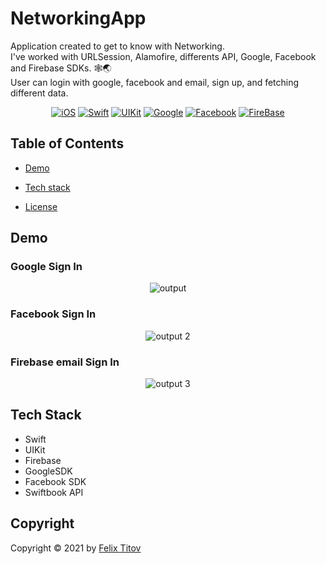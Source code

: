 # NetworkingApp

Application created to get to know with Networking. <br/>
I've worked with URLSession, Alamofire, differents API, Google, Facebook and Firebase SDKs. 🕸🌏 <br/>
User can login with google, facebook and email, sign up, and fetching different data. 

<div align="center">
  
  [![iOS](https://img.shields.io/badge/iOS-15.5-blue)](https://www.apple.com/ru/ios/ios-15/)
  [![Swift](https://img.shields.io/badge/Swift-5.5-orange)](https://developer.apple.com/documentation/swift)
  [![UIKit](https://img.shields.io/badge/UIKit-%20LTS-yellowgreen)](https://developer.apple.com/documentation/uikit)
  [![Google](https://img.shields.io/static/v1?label=Google&message=6.2.2&color=ffffff)](https://firebase.google.com/docs/auth/ios/google-signin)
  [![Facebook](https://img.shields.io/static/v1?label=Facebook&message=14.1.0&color=9cf)](https://developers.facebook.com/docs/ios/)
  [![FireBase](https://img.shields.io/badge/Firebase-9.1.0-important)](https://firebase.google.com/docs)
 
</div>

## Table of Contents

- [Demo](#demo)

- [Tech stack](#tech-stack)

- [License](#copyright)

## Demo

### Google Sign In
<div align="center">

![output](https://user-images.githubusercontent.com/56549889/180627233-e40fb244-fddf-4cba-93fb-df2c15e1f4ba.gif)

</div>

### Facebook Sign In
<div align="center">

![output 2](https://user-images.githubusercontent.com/56549889/180627242-a5b057a7-fe8f-42c9-89f9-1a0c02717d7d.gif)

</div>

### Firebase email Sign In
<div align="center">

![output 3](https://user-images.githubusercontent.com/56549889/180627248-bbb39702-3f6b-42ef-938a-69076da2db95.gif)

</div>

## Tech Stack

* Swift
* UIKit
* Firebase
* GoogleSDK
* Facebook SDK
* Swiftbook API

## Copyright

Copyright © 2021 by [Felix Titov](https://github.com/filtitov2001)
